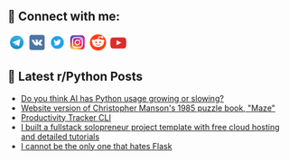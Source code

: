 ## 🔎 Connect with me:
[<img src="https://github.com/bullbesh/bullbesh/blob/main/images/Telegram.png" width="32" height="32" />](https://t.me/bullbesh)
[<img src="https://github.com/bullbesh/bullbesh/blob/main/images/VK.png" width="32" height="32" />](https://vk.com/bullbesh)
[<img src="https://github.com/bullbesh/bullbesh/blob/main/images/Twitter.png" width="32" height="32" />](https://twitter.com/bullbesh1)
[<img src="https://github.com/bullbesh/bullbesh/blob/main/images/Instagram.png" width="32" height="32" />](https://www.instagram.com/bullbesh)
[<img src="https://github.com/bullbesh/bullbesh/blob/main/images/Reddit.png" width="32" height="32" />](https://www.reddit.com/user/bullbesh)
[<img src="https://github.com/bullbesh/bullbesh/blob/main/images/YouTube.png" width="32" height="32" />](https://www.youtube.com/channel/UCtfjRs6uzgq5mfm8S06WTcg)

## 📕 Latest r/Python Posts
<!-- BLOG-POST-LIST:START -->
- [Do you think AI has Python usage growing or slowing?](https://www.reddit.com/r/Python/comments/1l9vnnt/do_you_think_ai_has_python_usage_growing_or/)
- [Website version of Christopher Manson&#39;s 1985 puzzle book, &quot;Maze&quot;](https://www.reddit.com/r/Python/comments/1l9urle/website_version_of_christopher_mansons_1985/)
- [Productivity Tracker CLI](https://www.reddit.com/r/Python/comments/1l9re6v/productivity_tracker_cli/)
- [I built a fullstack solopreneur project template with free cloud hosting and detailed tutorials](https://www.reddit.com/r/Python/comments/1l9q16q/i_built_a_fullstack_solopreneur_project_template/)
- [I cannot be the only one that hates Flask](https://www.reddit.com/r/Python/comments/1l9n1pf/i_cannot_be_the_only_one_that_hates_flask/)
<!-- BLOG-POST-LIST:END -->
